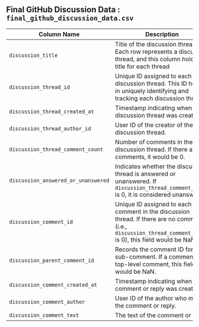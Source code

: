 ## Final GitHub Discussion Data : `final_github_discussion_data.csv`

| Column Name                        | Description                                                                                                                                                                     |
|------------------------------------|---------------------------------------------------------------------------------------------------------------------------------------------------------------------------------|
| `discussion_title`                  | Title of the discussion thread. Each row represents a discussion thread, and this column holds the title for each thread                                                        |
| `discussion_thread_id`              | Unique ID assigned to each discussion thread. This ID helps in uniquely identifying and tracking each discussion thread.                                                          |
| `discussion_thread_created_at`      | Timestamp indicating when the discussion thread was created.                                                                                                                      |
| `discussion_thread_author_id`       | User ID of the creator of the discussion thread.                                                                                                                                  |
| `discussion_thread_comment_count`   | Number of comments in the discussion thread. If there are no comments, it would be 0.                                                                                           |
| `discussion_answered_or_unanswered` | Indicates whether the discussion thread is answered or unanswered. If `discussion_thread_comment_count` is 0, it is considered unanswered.                                      |
| `discussion_comment_id`             | Unique ID assigned to each comment in the discussion thread. If there are no comments (i.e., `discussion_thread_comment_count` is 0), this field would be NaN.                 |
| `discussion_parent_comment_id`      | Records the comment ID for each sub-comment. If a comment is a top-level comment, this field would be NaN.                                                                      |
| `discussion_comment_created_at`     | Timestamp indicating when a comment or reply was created.                                                                                                                        |
| `discussion_comment_author`         | User ID of the author who made the comment or reply.                                                                                                                              |
| `discussion_comment_text`           | The text of the comment or reply.                                                                                                                                               |


